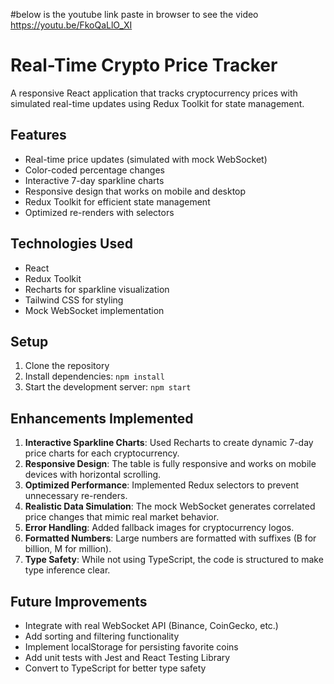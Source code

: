 #below is the youtube link paste in browser to see the video
https://youtu.be/FkoQaLlO_XI


# Real-Time Crypto Price Tracker

A responsive React application that tracks cryptocurrency prices with simulated real-time updates using Redux Toolkit for state management.

## Features

- Real-time price updates (simulated with mock WebSocket)
- Color-coded percentage changes
- Interactive 7-day sparkline charts
- Responsive design that works on mobile and desktop
- Redux Toolkit for efficient state management
- Optimized re-renders with selectors

## Technologies Used

- React
- Redux Toolkit
- Recharts for sparkline visualization
- Tailwind CSS for styling
- Mock WebSocket implementation

## Setup

1. Clone the repository
2. Install dependencies: `npm install`
3. Start the development server: `npm start`

## Enhancements Implemented

1. **Interactive Sparkline Charts**: Used Recharts to create dynamic 7-day price charts for each cryptocurrency.
2. **Responsive Design**: The table is fully responsive and works on mobile devices with horizontal scrolling.
3. **Optimized Performance**: Implemented Redux selectors to prevent unnecessary re-renders.
4. **Realistic Data Simulation**: The mock WebSocket generates correlated price changes that mimic real market behavior.
5. **Error Handling**: Added fallback images for cryptocurrency logos.
6. **Formatted Numbers**: Large numbers are formatted with suffixes (B for billion, M for million).
7. **Type Safety**: While not using TypeScript, the code is structured to make type inference clear.

## Future Improvements

- Integrate with real WebSocket API (Binance, CoinGecko, etc.)
- Add sorting and filtering functionality
- Implement localStorage for persisting favorite coins
- Add unit tests with Jest and React Testing Library
- Convert to TypeScript for better type safety
